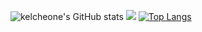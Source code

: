 
![kelcheone's GitHub stats](https://github-readme-stats.vercel.app/api?username=kelcheone&show_icons=true&theme=chartreuse-dark)
![](https://visitor-badge.laobi.icu/badge?page_id=kelcheone.kelcheone)
[![Top Langs](https://github-readme-stats.vercel.app/api/top-langs/?username=kelcheone&layout=compact&theme=chartreuse-dark)](https://github.com/kelcheone/github-readme-stats)



<!---
kelcheone/kelcheone is a ✨ special ✨ repository because its `README.md` (this file) appears on your GitHub profile.
You can click the Preview link to take a look at your changes.
--->
